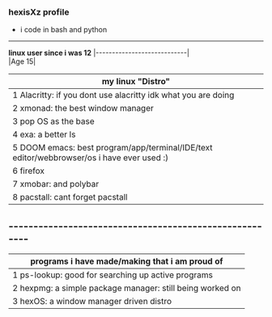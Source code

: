 ### hexisXz profile

- i code in bash and python 
----------------------------

**linux user since i was 12**
|----------------------------|                                                 
|Age 15|      
       

|my linux "Distro"|
|-----------------|   
|1 Alacritty: if you dont use alacritty idk what you are doing|
|2 xmonad: the best window manager|
|3 pop OS as the base|
|4 exa: a better ls|
|5 DOOM emacs: best program/app/terminal/IDE/text editor/webbrowser/os i have ever used :)|
|6 firefox|
|7 xmobar: and polybar|
|8 pacstall: cant forget pacstall|

## -------------------------------------------------------




|programs i have made/making that i am proud of|
|----------------------------------------------|
|1 ps-lookup: good for searching up active programs|
|2 hexpmg: a simple package manager: still being worked on|
|3 hexOS: a window manager driven distro|
